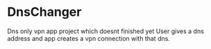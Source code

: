 # DnsChanger
Dns only vpn app project which doesnt finished yet
User gives a dns address and app creates a vpn connection with that dns.
